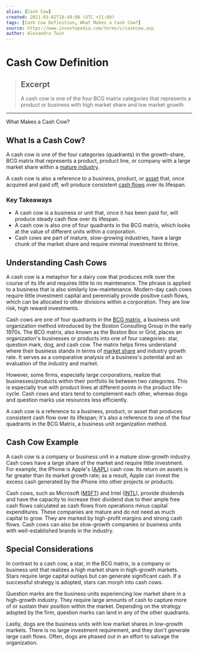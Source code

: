 ```yaml
---
alias: [Cash Cow]
created: 2021-03-02T18:49:08 (UTC +11:00)
tags: [Cash Cow Definition, What Makes a Cash Cow?]
source: https://www.investopedia.com/terms/c/cashcow.asp
author: Alexandra Twin
---
```


# Cash Cow Definition

> ## Excerpt
> A cash cow is one of the four BCG matrix categories that represents a product or business with high market share and low market growth.

---

What Makes a Cash Cow?
## What Is a Cash Cow?

A cash cow is one of the four categories (quadrants) in the growth-share, BCG matrix that represents a product, product line, or company with a large market share within a [mature industry](https://www.investopedia.com/terms/m/matureindustry.asp).

A cash cow is also a reference to a business, product, or [asset](https://www.investopedia.com/ask/answers/12/what-is-an-asset.asp) that, once acquired and paid off, will produce consistent [cash flows](https://www.investopedia.com/terms/c/cashflow.asp) over its lifespan. 

### Key Takeaways

-   A cash cow is a business or unit that, once it has been paid for, will produce steady cash flow over its lifespan.
-   A cash cow is also one of four quadrants in the BCG matrix, which looks at the value of different units within a corporation.
-   Cash cows are part of mature, slow-growing industries, have a large chunk of the market share and require minimal investment to thrive.

## Understanding Cash Cows

A cash cow is a metaphor for a dairy cow that produces milk over the course of its life and requires little to no maintenance. The phrase is applied to a business that is also similarly low-maintenance. Modern-day cash cows require little investment capital and perennially provide positive cash flows, which can be allocated to other divisions within a corporation. They are low risk, high reward investments.

Cash cows are one of four quadrants in the [BCG matrix](https://www.investopedia.com/terms/b/bcg.asp), a business unit organization method introduced by the Boston Consulting Group in the early 1970s. The BCG matrix, also known as the Boston Box or Grid, places an organization's businesses or products into one of four categories: star, question mark, dog, and cash cow. The matrix helps firms understand where their business stands in terms of [market share](https://www.investopedia.com/terms/m/marketshare.asp) and industry growth rate. It serves as a comparative analysis of a business's potential and an evaluation of the industry and market. 

However, some firms, especially large corporations, realize that businesses/products within their portfolio lie between two categories. This is especially true with product lines at different points in the product life-cycle. Cash cows and stars tend to complement each other, whereas dogs and question marks use resources less efficiently.

A cash cow is a reference to a business, product, or asset that produces consistent cash flow over its lifespan; it's also a reference to one of the four quadrants in the BCG Matrix, a business unit organization method.

## Cash Cow Example

A cash cow is a company or business unit in a mature slow-growth industry. Cash cows have a large share of the market and require little investment. For example, the iPhone is Apple's ([AAPL](https://www.investopedia.com/markets/quote?tvwidgetsymbol=aapl)) cash cow. Its return on assets is far greater than its market growth rate; as a result, Apple can invest the excess cash generated by the iPhone into other projects or products.

Cash cows, such as Microsoft ([MSFT](https://www.investopedia.com/markets/quote?tvwidgetsymbol=msft)) and Intel ([INTL](https://www.investopedia.com/markets/quote?tvwidgetsymbol=intc)), provide dividends and have the capacity to increase their dividend due to their ample free cash flows calculated as cash flows from operations minus capital expenditures. These companies are mature and do not need as much capital to grow. They are marked by high-profit margins and strong cash flows. Cash cows can also be slow-growth companies or business units with well-established brands in the industry.

## Special Considerations

In contrast to a cash cow, a star, in the BCG matrix, is a company or business unit that realizes a high market share in high-growth markets. Stars require large capital outlays but can generate significant cash. If a successful strategy is adopted, stars can morph into cash cows. 

Question marks are the business units experiencing low market share in a high-growth industry. They require large amounts of cash to capture more of or sustain their position within the market. Depending on the strategy adopted by the firm, question marks can land in any of the other quadrants.

Lastly, dogs are the business units with low market shares in low-growth markets. There is no large investment requirement, and they don't generate large cash flows. Often, dogs are phased out in an effort to salvage the organization.
